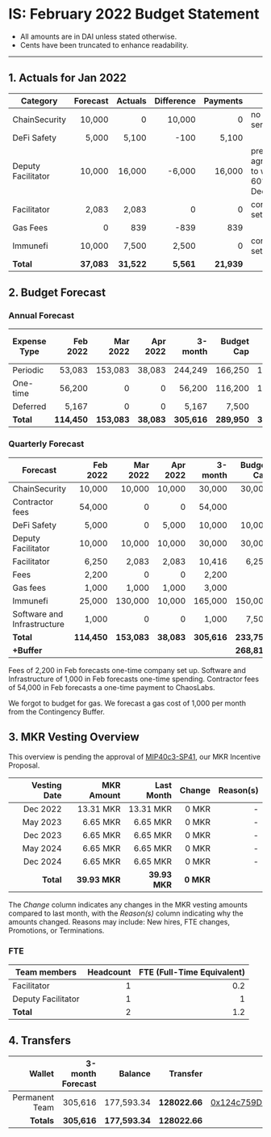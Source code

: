 # IS: February 2022 Budget Statement

* All amounts are in DAI unless stated otherwise.
* Cents have been truncated to enhance readability.

---

## 1. Actuals for Jan 2022

| Category           | Forecast | Actuals | Difference | Payments | Why                              |
| ------------------ | --------: | -------: | ----------: | --------: | ---------------------------- |
| ChainSecurity      | 10,000   | 0       | 10,000     | 0        | no use of service                |
| DeFi Safety        | 5,000    | 5,100   | \-100      | 5,100    |                                  |
| Deputy Facilitator | 10,000   | 16,000  | \-6,000    | 16,000   | pre-agreement to work 60% in Dec |
| Facilitator        | 2,083    | 2,083   | 0          | 0        | corp not set up yet              |
| Gas Fees           | 0        | 839     | \-839      | 839      |                                  |
| Immunefi           | 10,000   | 7,500   | 2,500      | 0        | corp not set up yet              |
| **Total**              | **37,083**   | **31,522**  | **5,561**      | **21,939**   |              |

## 2. Budget Forecast

### Annual Forecast

| Expense Type | Feb 2022 | Mar 2022 | Apr 2022 | 3-month | Budget Cap | Budget Cap + Buffer |
| ------------ | --------: | --------: | --------: | -------: | ----------: | -------------------: |
| Periodic     | 53,083   | 153,083  | 38,083   | 244,249 | 166,250    | 191,188             |
| One-time     | 56,200   | 0        | 0        | 56,200  | 116,200    | 133,630             |
| Deferred     | 5,167    | 0        | 0        | 5,167   | 7,500      | 8,625               |
| **Total**        | **114,450**  | **153,083**  | **38,083**   | **305,616** | **289,950**    | **333,443**             |

### Quarterly Forecast

| Forecast                    | Feb 2022 | Mar 2022 | Apr 2022 | 3-month | Budget Cap |
| --------------------------- | --------: | --------: | --------: | -------: | ----------: |
| ChainSecurity               | 10,000   | 10,000   | 10,000   | 30,000  | 30,000     |
| Contractor fees             | 54,000   | 0        | 0        | 54,000  | 0          |
| DeFi Safety                 | 5,000    | 0        | 5,000    | 10,000  | 10,000     |
| Deputy Facilitator          | 10,000   | 10,000   | 10,000   | 30,000  | 30,000     |
| Facilitator                 | 6,250    | 2,083    | 2,083    | 10,416  | 6,250      |
| Fees                        | 2,200    | 0        | 0        | 2,200   | 0          |
| Gas fees                    | 1,000    | 1,000    | 1,000    | 3,000   | 0          |
| Immunefi                    | 25,000   | 130,000  | 10,000   | 165,000 | 150,000    |
| Software and Infrastructure | 1,000    | 0        | 0        | 1,000   | 7,500      |
| **Total**                       | **114,450**  | **153,083**  | **38,083**   | **305,616** | **233,750**    |
| **+Buffer**                     |          |          |          |         | **268,813**    |

Fees of 2,200 in Feb forecasts one-time company set up. Software and
Infrastructure of 1,000 in Feb forecasts one-time spending. Contractor
fees of 54,000 in Feb forecasts a one-time payment to ChaosLabs.

We forgot to budget for gas. We forecast a gas cost of 1,000 per month
from the Contingency Buffer.

## 3. MKR Vesting Overview

This overview is pending the approval of [MIP40c3-SP41](https://forum.makerdao.com/t/mip40c3-sp41-immunefi-security-core-unit-mkr-budget-is-001/10814), our MKR Incentive Proposal.
 
|  Vesting Date  |       MKR Amount | Last Month |        Change |      Reason(s) |
|---------------:|-----------------:|-----------:|--------------:|---------------:|
|  Dec 2022        |      13.31 MKR |  13.31 MKR |   0 MKR |      -  |
|  May 2023        |       6.65 MKR |   6.65 MKR |   0 MKR |      - |
|  Dec 2023        |       6.65 MKR |   6.65 MKR |   0 MKR |      - |
|  May 2024        |       6.65 MKR |   6.65 MKR |   0 MKR |      - |
|  Dec 2024        |       6.65 MKR |   6.65 MKR |   0 MKR |      - |
|  **Total**       | **39.93 MKR**  |**39.93 MKR**| **0 MKR** |           |

The *Change* column indicates any changes in the MKR vesting amounts compared to last month, with the *Reason(s)* column indicating why the amounts changed. Reasons may include: New hires, FTE changes, Promotions, or Terminations.

### FTE

| Team members              |Headcount|FTE (Full-Time Equivalent)|
|---------------------------|--------:|-------------------------:|
| Facilitator               |1        |0.2                       |
| Deputy Facilitator        |1        |1                         |
| **Total**                 |2        |1.2                       |

## 4. Transfers

|  Wallet | 3-month Forecast    | Balance |      Transfer |                Multi-sig Address |
|--------:|---------------------:|-------:|--------------:|---------------------------------:|
| Permanent Team | 305,616     | 177,593.34      | **128022.66** | [0x124c759D1084E67B19a206ab85c4527Fab26c342](https://gnosis-safe.io/app/#/safes/0x124c759D1084E67B19a206ab85c4527Fab26c342) |
| **Totals**     | **305,616** | **177,593.34**  | **128022.66** | |
